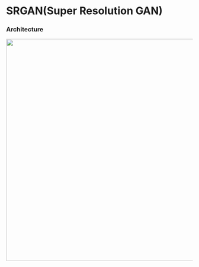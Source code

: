 # SRGAN(Super Resolution GAN)

### Architecture
<img src="https://img1.daumcdn.net/thumb/R1280x0/?scode=mtistory2&fname=https%3A%2F%2Fblog.kakaocdn.net%2Fdn%2FdgNkmZ%2Fbtq3suKq2GI%2F0ItkwkQxDKcXosKXqKSufk%2Fimg.png" height="600">